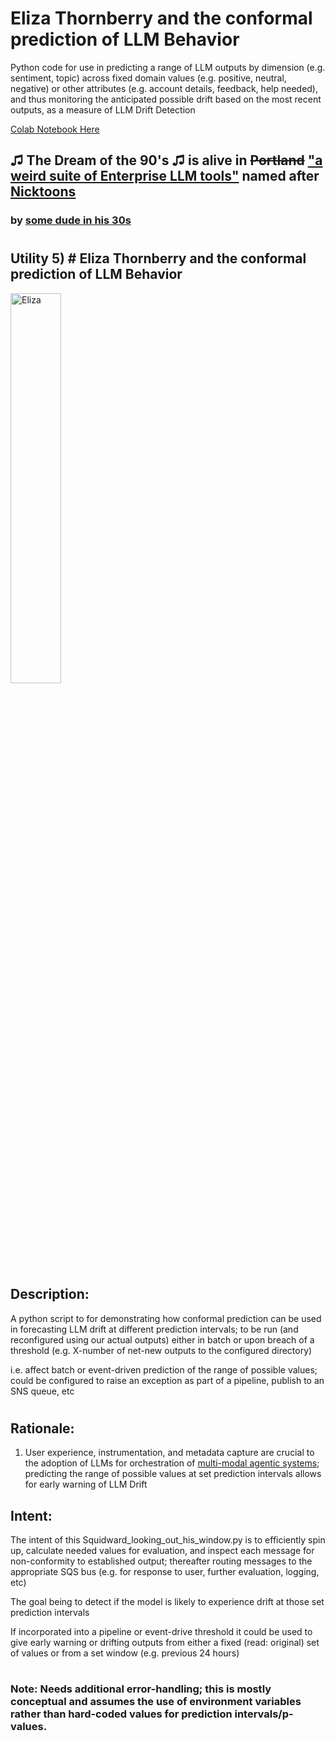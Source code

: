 # Eliza Thornberry and the conformal prediction of LLM Behavior
Python code for use in predicting a range of LLM outputs by dimension (e.g. sentiment, topic) across fixed domain values (e.g. positive, neutral, negative) or other attributes (e.g. account details, feedback, help needed), and thus monitoring the anticipated possible drift based on the most recent outputs, as a measure of LLM Drift Detection

[Colab Notebook Here](https://colab.research.google.com/github/rabbidave/Eliza-Thornberry-and-the-conformal-prediction-of-LLM-Behavior/blob/main/Eliza.ipynb)

## ♫ The Dream of the 90's ♫ is alive in ~~Portland~~ ["a weird suite of Enterprise LLM tools"](https://github.com/users/rabbidave/projects/1) named after [Nicktoons](https://en.wikipedia.org/wiki/Nicktoons)
### by [some dude in his 30s](https://www.linkedin.com/in/davidisaacpierce)
#
## Utility 5) # Eliza Thornberry and the conformal prediction of LLM Behavior

<img src="https://static.wikia.nocookie.net/wildthornberrys/images/9/97/Eliza_Thornberry.png/revision/latest/scale-to-width-down/1000?cb=20220424052936" alt="Eliza" title="Eliza" width="40%">

## Description:
A python script to for demonstrating how conformal prediction can be used in forecasting LLM drift at different prediction intervals; to be run (and reconfigured using our actual outputs) either in batch or upon breach of a threshold (e.g. X-number of net-new outputs to the configured directory)

i.e. affect batch or event-driven prediction of the range of possible values; could be configured to raise an exception as part of a pipeline, publish to an SNS queue, etc
#
## Rationale:

1) User experience, instrumentation, and metadata capture are crucial to the adoption of LLMs for orchestration of [multi-modal agentic systems](https://en.wikipedia.org/wiki/Multi-agent_system); predicting the range of possible values at set prediction intervals allows for early warning of LLM Drift
## Intent:

The intent of this Squidward_looking_out_his_window.py is to efficiently spin up, calculate needed values for evaluation, and inspect each message for non-conformity to established output; thereafter routing messages to the appropriate SQS bus (e.g. for response to user, further evaluation, logging, etc)

The goal being to detect if the model is likely to experience drift at those set prediction intervals
    
If incorporated into a pipeline or event-drive threshold it could be used to give early warning or drifting outputs from either a fixed (read: original) set of values or from a set window (e.g. previous 24 hours)

#
### Note: Needs additional error-handling; this is mostly conceptual and assumes the use of environment variables rather than hard-coded values for prediction intervals/p-values.